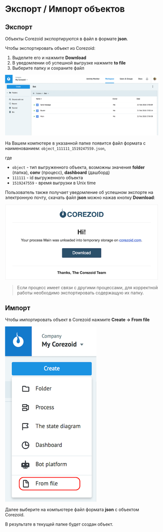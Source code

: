 # Экспорт / Импорт объектов

## Экспорт

Объекты Corezoid экспортируются в файл в формате **json**.

Чтобы экспортировать объект из Corezoid:
1. Выделите его и нажмите **Download**
2. В уведомлении об успешной выгрузке нажмите **to file**
3. Выберите папку и сохраните файл

![](../img/create/export_object.gif)

На Вашем компютере в указанной папке появится файл формата с наименованием:
`object_111111_1519247559.json`,

где
* `object` - тип выгруженного объекта, возможны значения **folder** (папка), **conv** (процесс), **dashboard** (дашборд)
* `111111` - id выгруженного объекта
* `1519247559` - время выгрузки в Unix time

Пользователь также получает уведомление об успешном экспорте на электронную почту, скачать файл **json** можно нажав кнопку **Download**:

![](../img/create/email_export.png)

> Если процесс имеет связи с другими процессами, для корректной работы необходимо экспортировать содержащую их папку.

## Импорт

Чтобы импортировать объект в Corezoid нажмите **Create → From file**

![import](../img/create/from_file.png)

Далее выберите на компьютере файл формата **json** с объектом Corezoid.

В результате в текущей папке будет создан объект.




